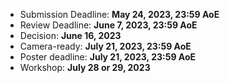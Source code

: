 - Submission Deadline: **May 24, 2023, 23:59 AoE**
- Review Deadline: **June 7, 2023, 23:59 AoE**
- Decision: **June 16, 2023**
- Camera-ready: **July 21, 2023, 23:59 AoE**
- Poster deadline: **July 21, 2023, 23:59 AoE**
- Workshop: **July 28 or 29, 2023**